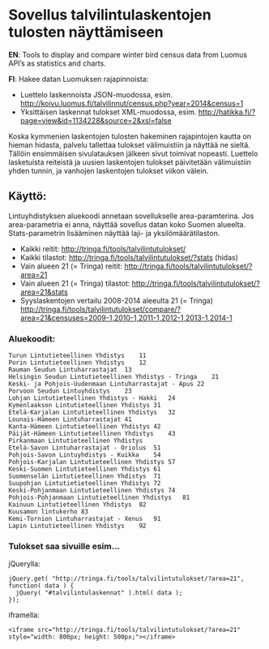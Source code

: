 
# Sovellus talvilintulaskentojen tulosten näyttämiseen

**EN**: Tools to display and compare winter bird census data from Luomus API’s as statistics and charts.

**FI**: Hakee datan Luomuksen rajapinnoista:
* Luettelo laskennoista JSON-muodossa, esim. http://koivu.luomus.fi/talvilinnut/census.php?year=2014&census=1
* Yksittäisen laskennat tulokset XML-muodossa, esim. http://hatikka.fi/?page=view&id=1134228&source=2&xsl=false

Koska kymmenien laskentojen tulosten hakeminen rajapintojen kautta on hieman hidasta, palvelu tallettaa tulokset välimuistiin ja näyttää ne sieltä. Tällöin ensimmäisen sivulatauksen jälkeen sivut toimivat nopeasti. Luettelo lasketuista reiteistä ja uusien laskentojen tulokset päivitetään välimuistiin yhden tunnin, ja vanhojen laskentojen tulokset viikon välein.

## Käyttö:

Lintuyhdistyksen aluekoodi annetaan sovellukselle area-paramterina. Jos area-parametria ei anna, näyttää sovellus datan koko Suomen alueelta. Stats-parametrin lisääminen näyttää laji- ja yksilömäärätilaston.

* Kaikki reitit: http://tringa.fi/tools/talvilintutulokset/
* Kaikki tilastot: http://tringa.fi/tools/talvilintutulokset/?stats (hidas)
* Vain alueen 21 (= Tringa) reitit: http://tringa.fi/tools/talvilintutulokset/?area=21
* Vain alueen 21 (= Tringa) tilastot: http://tringa.fi/tools/talvilintutulokset/?area=21&stats
* Syyslaskentojen vertailu 2008-2014 aleeulta 21 (= Tringa) http://tringa.fi/tools/talvilintutulokset/compare/?area=21&censuses=2009-1,2010-1,2011-1,2012-1,2013-1,2014-1

### Aluekoodit:

	Turun Lintutieteellinen Yhdistys	11
	Porin Lintutieteellinen Yhdistys	12
	Rauman Seudun Lintuharrastajat	13
	Helsingin Seudun Lintutieteellinen Yhdistys - Tringa	21
	Keski- ja Pohjois-Uudenmaan Lintuharrastajat - Apus	22
	Porvoon Seudun Lintuyhdistys	23
	Lohjan Lintutieteellinen Yhdistys - Hakki	24
	Kymenlaakson Lintutieteellinen Yhdistys	31
	Etelä-Karjalan Lintutieteellinen Yhdistys	32
	Lounais-Hämeen Lintuharrastajat	41
	Kanta-Hämeen Lintutieteellinen Yhdistys	42
	Päijät-Hämeen Lintutieteellinen Yhdistys	43
	Pirkanmaan Lintutieteellinen Yhdistys
	Etelä-Savon Lintuharrastajat - Oriolus	51
	Pohjois-Savon Lintuyhdistys - Kuikka	54
	Pohjois-Karjalan Lintutieteellinen Yhdistys	57
	Keski-Suomen Lintutieteellinen Yhdistys	61
	Suomenselän Lintutieteellinen Yhdistys	71
	Suupohjan Lintutietieteellinen Yhdistys	72
	Keski-Pohjanmaan Lintutieteellinen Yhdistys	74
	Pohjois-Pohjanmaan Lintutieteellinen Yhdistys	81
	Kainuun Lintutieteellinen Yhdistys	82
	Kuusamon lintukerho	83
	Kemi-Tornion Lintuharrastajat - Xenus	91
	Lapin Lintutieteellinen Yhdistys	92

### Tulokset saa sivuille esim...

jQuerylla:

	jQuery.get( "http://tringa.fi/tools/talvilintutulokset/?area=21", function( data ) {
	  jQuery( "#talvilintulaskennat" ).html( data );
	});

iframella:

	<iframe src="http://tringa.fi/tools/talvilintutulokset/?area=21" style="width: 800px; height: 500px;"></iframe>



